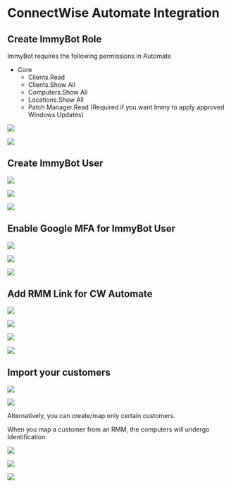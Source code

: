 # ConnectWise Automate Integration

## Create ImmyBot Role
ImmyBot requires the following permissions in Automate

- Core
  - Clients.Read
  - Clients.Show All
  - Computers.Show All
  - Locations.Show All
  - Patch Manager.Read (Required if you want Immy to apply approved Windows Updates)
  
![](../.vuepress/images/2021-03-23-15-18-39.png)

![](../.vuepress/images/2021-03-23-15-19-31.png)

## Create ImmyBot User
![](../.vuepress/images/2021-03-23-16-14-24.png)

![](../.vuepress/images/2021-03-23-16-19-01.png)

![](../.vuepress/images/2021-03-23-16-30-41.png)

## Enable Google MFA for ImmyBot User

![](../.vuepress/images/2021-03-23-18-35-49.png)

![](../.vuepress/images/2021-03-23-18-35-28.png)

![](../.vuepress/images/2021-03-23-18-39-00.png)

## Add RMM Link for CW Automate

![](../.vuepress/images/2021-03-23-15-05-59.png)

![](../.vuepress/images/2021-03-23-18-59-10.png)

![](../.vuepress/images/2021-03-23-19-00-04.png)

![](../.vuepress/images/2021-03-23-18-59-44.png)

## Import your customers

![](../.vuepress/images/2021-03-23-18-57-19.png)

![](../.vuepress/images/2021-03-23-19-01-36.png)

Alternatively, you can create/map only certain customers.

When you map a customer from an RMM, the computers will undergo Identification

![](../.vuepress/images/2021-03-23-19-03-33.png)

![](../.vuepress/images/2021-03-23-19-06-55.png)

![](../.vuepress/images/2021-03-23-19-08-30.png)